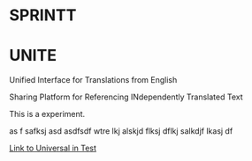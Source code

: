 # SPRINTT
# UNITE
Unified Interface for Translations from English

Sharing Platform for Referencing INdependently Translated Text 

This is a experiment.

as f safksj asd asdfsdf wtre lkj alskjd flksj dflkj salkdjf lkasj df

[Link to Universal in Test](/text.md/#Universal)
